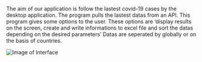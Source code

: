 The aim of our application is follow the lastest covid-19 cases by the desktop application. The program pulls the lastest datas from an API. This program gives some options to the user. These options are ‘display results on the screen, create and write informations to excel file and sort the datas depending on the desired parameters’ Datas are seperated by globally or on the basis of countries.

![Image of Interface](C:\Users\BurkC\AppData\Roaming\Typora\typora-user-images\image-20200826012326585.png)